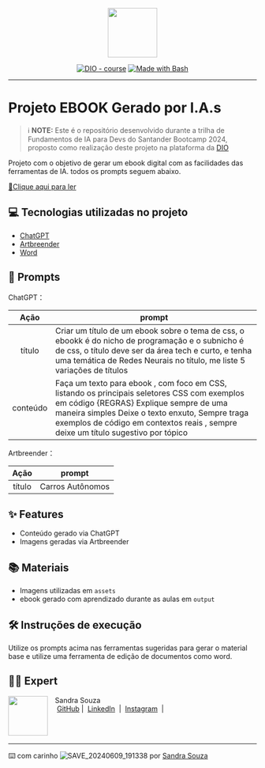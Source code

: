 <p align="center">
    <img width="100" src=".github/assets/banner.png">
</p>



<p align="center">
<a href="https://dio.me/"><img src="https://img.shields.io/badge/DIO-Course-28DA77?logo=youtube" alt="DIO - course"></a>
<a href="https://www.gnu.org/software/bash/" title="Go to Bash homepage"><img src="https://img.shields.io/badge/Prompt-Project-blue?logo=gnu-bash&amp;logoColor=white" alt="Made with Bash"></a></p>

-------




# Projeto EBOOK Gerado por I.A.s


 > ℹ️ **NOTE:** Este é o repositório desenvolvido durante a trilha de Fundamentos de IA para Devs do Santander Bootcamp 2024, proposto como realização deste projeto na plataforma da [DIO](https://dio.me)

Projeto com o objetivo de gerar um ebook digital com as facilidades das ferramentas de IA. todos os prompts
seguem abaixo.

<a href="Output" title="View PDF now"> 📕Clique aqui para ler</a>

## 💻 Tecnologias utilizadas no projeto

- [ChatGPT](https://chat.openai.com/) 
- [Artbreender](https://www.artbreender.com/app/)
- [Word](https://www.microsoft.com/en/microsoft-365/word)

## 🧠 Prompts


ChatGPT：

|   Ação   | prompt                                                                                                                                                                                                                                                                         |
| :------: | ------------------------------------------------------------------------------------------------------------------------------------------------------------------------------------------------------------------------------------------------------------------------------ |
|  título  | Criar um título de um ebook sobre o tema de css, o ebookk é do nicho de programação e o subnicho é de css, o título deve ser da área tech e curto, e tenha uma temática de Redes Neurais no título, me liste 5 variações de títulos                                                        |
| conteúdo | Faça um texto para ebook , com foco em CSS, listando os principais seletores CSS com exemplos em código {REGRAS} Explique sempre de uma maneira simples Deixe o texto enxuto, Sempre traga exemplos de código em contextos reais , sempre deixe um título sugestivo por tópico |


Artbreender：

|  Ação  | prompt                                                                                 |
| :----: | -------------------------------------------------------------------------------------- |
| título | Carros Autônomos |

## ✨ Features

- Conteúdo gerado via ChatGPT
- Imagens geradas via Artbreender

## 📚 Materiais

- Imagens utilizadas em `assets`
- ebook gerado com aprendizado durante as aulas em `output`

## 🛠️ Instruções de execução

Utilize os prompts acima nas ferramentas sugeridas para gerar o material base e utilize uma ferramenta de edição de documentos como word.

## 👨‍💻 Expert

<p>
    <img 
      align=left 
      margin=10 
      width=80 
      src=""
    />
    <p>&nbsp&nbsp&nbspSandra Souza<br>
    &nbsp&nbsp&nbsp
    <a href="https://github.com/Sandradiotech">
    GitHub</a>&nbsp;|&nbsp;
    <a href="www.linkedin.com/in/
sandra-souza-312258b0-exe">LinkedIn</a>
&nbsp;|&nbsp;
    <a href="https://www.instagram.com/sandrasouza.fippunoeste.exe/">
    Instagram</a>
&nbsp;|&nbsp;</p>
</p>
<br/><br/>
<p>

---

⌨️ com carinho ![SAVE_20240609_191338](https://github.com/Sandradiotech/Ebook_Carros_Autonomos/assets/117128219/51884134-1405-46c2-a712-9824cc05bd78)
por [Sandra Souza](https://github.com/Sandradiotech)
